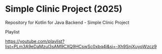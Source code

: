 # Simple Clinic Project (2025)

Repository for Kotlin for Java Backend - Simple Clinic Project

Playlist

https://youtube.com/playlist?list=PLm3A9eDaMzul3sAM9CXQ9HCswSc0xbq4i&si=-Xh9SnjXuyqWzcz9
